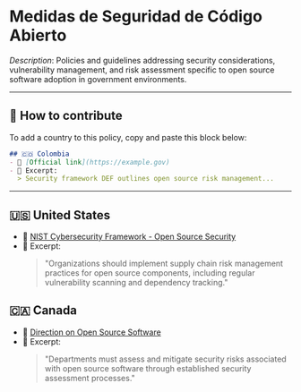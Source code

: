 # Medidas de Seguridad de Código Abierto

_Description_: Policies and guidelines addressing security considerations, vulnerability management, and risk assessment specific to open source software adoption in government environments.

---

## 🧩 How to contribute

To add a country to this policy, copy and paste this block below:

```markdown
## 🇨🇴 Colombia
- 🔗 [Official link](https://example.gov)
- 📄 Excerpt:
  > Security framework DEF outlines open source risk management...
```

---

## 🇺🇸 United States

- 🔗 [NIST Cybersecurity Framework - Open Source Security](https://www.nist.gov/cyberframework)
- 📄 Excerpt:
  > "Organizations should implement supply chain risk management practices for open source components, including regular vulnerability scanning and dependency tracking."

## 🇨🇦 Canada

- 🔗 [Direction on Open Source Software](https://www.canada.ca/en/government/system/digital-government/digital-government-innovations/open-source-software/)
- 📄 Excerpt:
  > "Departments must assess and mitigate security risks associated with open source software through established security assessment processes."
